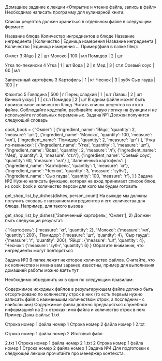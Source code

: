 Домашнее задание к лекции «Открытие и чтение файла, запись в файл»
Необходимо написать программу для кулинарной книги.

Список рецептов должен храниться в отдельном файле в следующем формате:

Название блюда
Количество ингредиентов в блюде
Название ингредиента | Количество | Единица измерения
Название ингредиента | Количество | Единица измерения
...
Пример(файл в папке files):

Омлет
3
Яйцо | 2 | шт
Молоко | 100 | мл
Помидор | 2 | шт

Утка по-пекински
4
Утка | 1 | шт
Вода | 2 | л
Мед | 3 | ст.л
Соевый соус | 60 | мл

Запеченный картофель
3
Картофель | 1 | кг
Чеснок | 3 | зубч
Сыр гауда | 100 | г

Фахитос
5
Говядина | 500 | г
Перец сладкий | 1 | шт
Лаваш | 2 | шт
Винный уксус | 1 | ст.л
Помидор | 2 | шт
В одном файле может быть произвольное количество блюд.
Читать список рецептов из этого файла.
Соблюдайте кодстайл, разбивайте новую логику на функции и не используйте глобальных переменных.
Задача №1
Должен получится следующий словарь

cook_book = {
  'Омлет': [
    {'ingredient_name': 'Яйцо', 'quantity': 2, 'measure': 'шт.'},
    {'ingredient_name': 'Молоко', 'quantity': 100, 'measure': 'мл'},
    {'ingredient_name': 'Помидор', 'quantity': 2, 'measure': 'шт'}
    ],
  'Утка по-пекински': [
    {'ingredient_name': 'Утка', 'quantity': 1, 'measure': 'шт'},
    {'ingredient_name': 'Вода', 'quantity': 2, 'measure': 'л'},
    {'ingredient_name': 'Мед', 'quantity': 3, 'measure': 'ст.л'},
    {'ingredient_name': 'Соевый соус', 'quantity': 60, 'measure': 'мл'}
    ],
  'Запеченный картофель': [
    {'ingredient_name': 'Картофель', 'quantity': 1, 'measure': 'кг'},
    {'ingredient_name': 'Чеснок', 'quantity': 3, 'measure': 'зубч'},
    {'ingredient_name': 'Сыр гауда', 'quantity': 100, 'measure': 'г'},
    ]
  }
Задача №2
Нужно написать функцию, которая на вход принимает список блюд из cook_book и количество персон для кого мы будем готовить

get_shop_list_by_dishes(dishes, person_count)
На выходе мы должны получить словарь с названием ингредиентов и его количества для блюда. Например, для такого вызова

get_shop_list_by_dishes(['Запеченный картофель', 'Омлет'], 2)
Должен быть следующий результат:

{
  'Картофель': {'measure': 'кг', 'quantity': 2},
  'Молоко': {'measure': 'мл', 'quantity': 200},
  'Помидор': {'measure': 'шт', 'quantity': 4},
  'Сыр гауда': {'measure': 'г', 'quantity': 200},
  'Яйцо': {'measure': 'шт', 'quantity': 4},
  'Чеснок': {'measure': 'зубч', 'quantity': 6}
}
Обратите внимание, что ингредиенты могут повторяться

Задача №3
В папке лежит некоторое количество файлов. Считайте, что их количество и имена вам заранее известны, пример для выполнения домашней работы можно взять тут

Необходимо объединить их в один по следующим правилам:

Содержимое исходных файлов в результирующем файле должно быть отсортировано по количеству строк в них (то есть первым нужно записать файл с наименьшим количеством строк, а последним - с наибольшим)
Содержимое файла должно предваряться служебной информацией на 2-х строках: имя файла и количество строк в нем
Пример Даны файлы: 1.txt

Строка номер 1 файла номер 1
Строка номер 2 файла номер 1
2.txt

Строка номер 1 файла номер 2
Итоговый файл:

2.txt
1
Строка номер 1 файла номер 2
1.txt
2
Строка номер 1 файла номер 1
Строка номер 2 файла номер 1
Задача №4
Для подготовки к следующей лекции прочитайте про менеджер контекста.